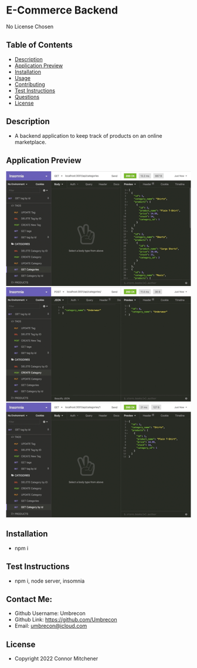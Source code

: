 # E-Commerce Backend
No License Chosen
## Table of Contents 
- [Description](#description) 
- [Application Preview](#application-preview)
- [Installation](#installation)
- [Usage](#usage)
- [Contributing](#contributing)
- [Test Instructions](#test-instructions)
- [Questions](#questions)
- [License](#license)

## Description
- A backend application to keep track of products on an online marketplace.

## Application Preview
![gif](assets/demo1.gif)
![gif](assets/demo2.gif)
![gif](assets/demo3.gif)

## Installation
- npm i

## Test Instructions
- npm i, node server, insomnia

## Contact Me:
- Github Username: Umbrecon<br/>
- Github Link: https://github.com/Umbrecon<br/> 
- Email: umbrecon@icloud.com<br/>

## License
- Copyright 2022 Connor Mitchener

